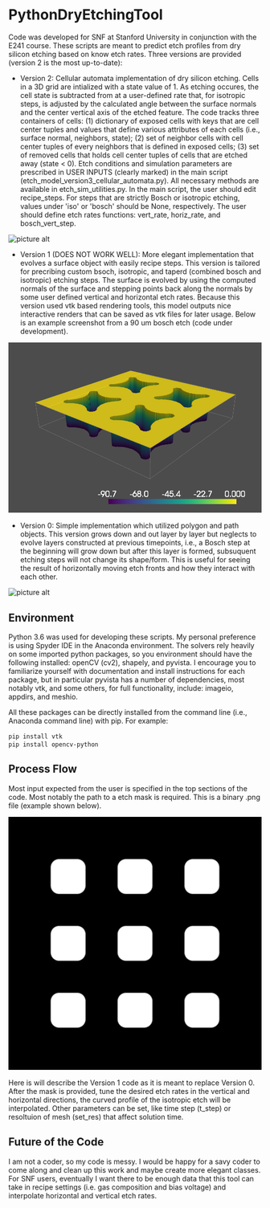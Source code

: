 # PythonDryEtchingTool
Code was developed for SNF at Stanford University in conjunction with the E241 course. These scripts are meant to predict etch profiles from dry silicon etching based on know etch rates. Three versions are provided (version 2 is the most up-to-date):
  
* Version 2: Cellular automata implementation of dry silicon etching. Cells in a 3D grid are intialized with a state value of 1. As etching occures, the cell state is subtracted from at a user-defined rate that, for isotropic steps, is adjusted by the calculated angle between the surface normals and the center vertical axis of the etched feature. The code tracks three containers of cells: (1) dictionary of exposed cells with keys that are cell center tuples and values that define various attributes of each cells (i.e., surface normal, neighbors, state); (2) set of neighbor cells with cell center tuples of every neighbors that is defined in exposed cells; (3) set of removed cells that holds cell center tuples of cells that are etched away (state < 0). Etch conditions and simulation parameters are prescribed in USER INPUTS (clearly marked) in the main script (etch_model_version3_cellular_automata.py). All necessary methods are available in etch_sim_utilities.py. In the main script, the user should edit recipe_steps. For steps that are strictly Bosch or isotropic etching, values under 'iso' or 'bosch' should be None, respectively. The user should define etch rates functions: vert_rate, horiz_rate, and bosch_vert_step. <br/>

![picture alt](./Figures/version2_example.gif)

  * Version 1 (DOES NOT WORK WELL): More elegant implementation that evolves a surface object with easily recipe steps. This version is tailored for precribing custom bsoch, isotropic, and taperd (combined bosch and isotropic) etching steps. The surface is evolved by using the computed normals  of the surface and stepping points back along the normals by some user defined vertical and horizontal etch rates. Because this version used vtk based rendering tools, this model outputs nice interactive renders that can be saved as vtk files for later usage. Below is an example screenshot from a 90 um bosch etch (code under development). <br/>

![picture alt](./Figures/version1_example.png)

* Version 0: Simple implementation which utilized polygon and path objects. This version grows down and out layer by layer but neglects to evolve layers constructed at previous timepoints, i.e., a Bosch step at the beginning will grow down but after this layer is formed, subsuquent etching steps will not change its shape/form. This is useful for seeing the result of horizontally moving etch fronts and how they interact with each other. <br/>

![picture alt](./Figures/version0_example.gif)

## Environment
Python 3.6 was used for developing these scripts. My personal preference is using Spyder IDE in the Anaconda environment. The solvers rely heavily on some imported python packages, so you environment should have the following installed: openCV (cv2), shapely, and pyvista. I encourage you to familiarize yourself with documentation and install instructions for each package, but in particular pyvista has a number of dependencies, most notably vtk, and some others, for full functionality, include: imageio, appdirs, and meshio.

All these packages can be directly installed from the command line (i.e., Anaconda command line) with pip. For example:
```
pip install vtk
pip install opencv-python
```

## Process Flow
Most input expected from the user is specified in the top sections of the code. Most notably the path to a etch mask is required. This is a binary .png file (example shown below). <br/>

![picture alt](./ExampleMasks/fillet_sq_example_mask.png)
 
Here is will describe the Version 1 code as it is meant to replace Version 0. After the mask is provided, tune the desired etch rates in the vertical and horizontal directions, the curved profile of the isotropic etch will be interpolated. Other parameters can be set, like time step (t_step) or resoltuion of mesh (set_res) that affect solution time. 

## Future of the Code
I am not a coder, so my code is messy. I would be happy for a savy coder to come along and clean up this work and maybe create more elegant classes. For SNF users, eventually I want there to be enough data that this tool can take in recipe settings (i.e. gas composition and bias voltage) and interpolate horizontal and vertical etch rates. 
